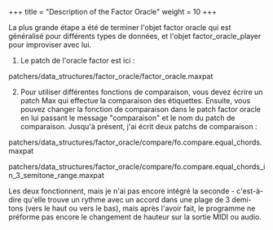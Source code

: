 +++
title = "Description of the Factor Oracle"
weight = 10
+++


La plus grande étape a été de terminer l'objet factor oracle qui est généralisé pour différents types de données, et l'objet factor_oracle_player pour improviser avec lui.

1. Le patch de l'oracle factor est ici :

patchers/data_structures/factor_oracle/factor_oracle.maxpat

2. Pour utiliser différentes fonctions de comparaison, vous devez écrire un patch Max qui effectue la comparaison des étiquettes. Ensuite, vous pouvez changer la fonction de comparaison dans le patch factor oracle en lui passant le message "comparaison" et le nom du patch de comparaison. Jusqu'à présent, j'ai écrit deux patchs de comparaison :

patchers/data_structures/factor_oracle/compare/fo.compare.equal_chords.maxpat

patchers/data_structures/factor_oracle/compare/fo.compare.equal_chords_in_3_semitone_range.maxpat

Les deux fonctionnent, mais je n'ai pas encore intégré la seconde - c'est-à-dire qu'elle trouve un rythme avec un accord dans une plage de 3 demi-tons (vers le haut ou vers le bas), mais après l'avoir fait, le programme ne préforme pas encore le changement de hauteur sur la sortie MIDI ou audio.
